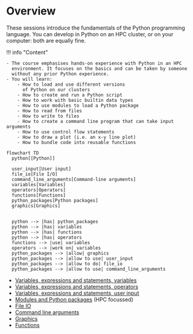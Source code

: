 # Overview

These sessions introduce the fundamentals of the Python programming language.
You can develop in Python on an HPC cluster, or on your computer:
both are equally fine.

!!! info "Content"

    - The course emphasises hands-on experience with Python in an HPC
      environment. It focuses on the basics and can be taken by someone
      without any prior Python experience.
    - You will learn:
        - How to load and use different versions
          of Python on our clusters
        - How to create and run a Python script
        - How to work with basic builtin data types
        - How to use modules to load a Python package
        - How to read from files
        - How to write to files
        - How to create a command line program that can take input arguments
        - How to use control flow statements
        - How to draw a plot (i.e. an x-y line plot)
        - How to bundle code into reusable functions

```mermaid
flowchart TD
  python[[Python]]

  user_input[User input]
  file_io[File I/O]
  command_line_arguments[Command-line arguments]
  variables[Variables]
  operators[Operators]
  functions[Functions]
  python_packages[Python packages]
  graphics[Graphics]


  python --> |has| python_packages
  python --> |has| variables
  python --> |has| functions
  python --> |has| operators
  functions --> |use| variables
  operators --> |work on| variables
  python_packages --> |allow| graphics
  python_packages --> |allow to use| user_input
  python_packages --> |allow to do| file_io
  python_packages --> |allow to use| command_line_arguments
```

- [Variables, expressions and statements, variables](variables_expressions_and_statements_1.md)
- [Variables, expressions and statements, operators](variables_expressions_and_statements_2.md)
- [Variables, expressions and statements, user input](variables_expressions_and_statements_3.md)
- [Modules and Python packages](hello_little_turtles.md) (HPC focussed)
- [File IO](files.md)
- [Command line arguments](command_line_arguments.md)
- [Graphics](graphics.md)
- [Functions](functions.md)
